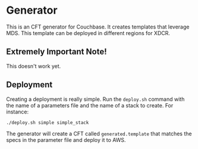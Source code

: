 # Generator

This is an CFT generator for Couchbase.  It creates templates that leverage MDS.  This template can be deployed in different regions for XDCR.

## Extremely Important Note!

This doesn't work yet.

## Deployment

Creating a deployment is really simple.  Run the `deploy.sh` command with the name of a parameters file and the name of a stack to create.  For instance:

    ./deploy.sh simple simple_stack

The generator will create a CFT called `generated.template` that matches the specs in the parameter file and deploy it to AWS.
